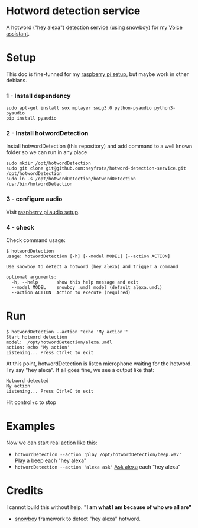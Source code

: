 # Hotword detection service

A hotword ("hey alexa") detection service [(using snowboy)](https://snowboy.kitt.ai/) for my [Voice assistant](https://github.com/neyfrota/Billy-bass-voice-assistant/).

# Setup 

This doc is fine-tunned for my [raspberry pi setup](https://permissiontowrite.wordpress.com/2017/06/21/), but maybe work in other debians. 

### 1 - Install dependency


```
sudo apt-get install sox mplayer swig3.0 python-pyaudio python3-pyaudio
pip install pyaudio
```

### 2 - Install hotwordDetection

Install hotwordDetection (this repository) and add command to a well known folder so we can run in any place

```
sudo mkdir /opt/hotwordDetection
sudo git clone git@github.com:neyfrota/hotword-detection-service.git /opt/hotwordDetection
sudo ln -s /opt/hotwordDetection/hotwordDetection /usr/bin/hotwordDetection
``` 

### 3 - configure audio

Visit [raspberry pi audio setup](https://permissiontowrite.wordpress.com/2017/07/16/raspberry-pi-audio-setup/).

### 4 - check

Check command usage:
```
$ hotwordDetection 
usage: hotwordDetection [-h] [--model MODEL] [--action ACTION]

Use snowboy to detect a hotword (hey alexa) and trigger a command

optional arguments:
  -h, --help       show this help message and exit
  --model MODEL    snowboy .umdl model (default alexa.umdl)
  --action ACTION  Action to execute (required)

```

# Run
```
$ hotwordDetection --action "echo 'My action'"
Start hotword detection
model:  /opt/hotwordDetection/alexa.umdl
action: echo 'My action'
Listening... Press Ctrl+C to exit
```
At this point, hotwordDetection is listen microphone waiting for the hotword.
Try say "hey alexa". If all goes fine, we see a output like that:
```
Hotword detected
My action
Listening... Press Ctrl+C to exit
```
Hit control+c to stop 

# Examples

Now we can start real action like this:

* ```hotwordDetection --action 'play /opt/hotwordDetection/beep.wav'``` Play a beep each "hey alexa"
* ```hotwordDetection --action 'alexa ask'``` [Ask alexa](https://github.com/neyfrota/alexa-command-line-client) each "hey alexa"

# Credits
I cannot build this without help. **__"I am what I am because of who we all are"__**

* [snowboy](https://snowboy.kitt.ai/) framework to detect "ḧey alexa" hotword.